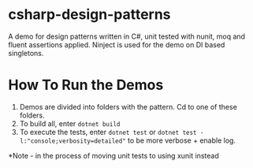 # csharp-design-patterns
A demo for design patterns written in C#, unit tested with nunit, moq and fluent assertions applied. Ninject is used for
the demo on DI based singletons.

# How To Run the Demos
1. Demos are divided into folders with the pattern. Cd to one of these folders.
2. To build all, enter `dotnet build`
3. To execute the tests, enter `dotnet test` or `dotnet test -l:"console;verbosity=detailed"` to be more verbose + enable log.


*Note - in the process of moving unit tests to using xunit instead
